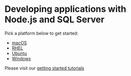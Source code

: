 # Developing applications with Node.js and SQL Server 

Pick a platform below to get started:
* [macOS](https://github.com/Microsoft/sql-server-samples/blob/master/samples/tutorials/node.js/macos)
* [RHEL](https://github.com/Microsoft/sql-server-samples/blob/master/samples/tutorials/node.js/rhel)
* [Ubuntu](https://github.com/Microsoft/sql-server-samples/blob/master/samples/tutorials/node.js/java/ubuntu)
* [Windows](https://github.com/Microsoft/sql-server-samples/blob/master/samples/tutorials/node.js/windows)

Please visit our [getting started tutorials](https://www.microsoft.com/en-us/sql-server/developer-get-started/)
